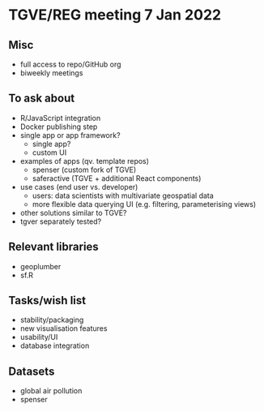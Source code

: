 # TGVE/REG meeting 7 Jan 2022

## Misc

- full access to repo/GitHub org
- biweekly meetings

## To ask about

- R/JavaScript integration
- Docker publishing step
- single app or app framework?
  - single app? 
  - custom UI
- examples of apps (qv. template repos)
  - spenser (custom fork of TGVE)
  - saferactive (TGVE + additional React components)
- use cases (end user vs. developer)
  - users: data scientists with multivariate geospatial data
  - more flexible data querying UI (e.g. filtering, parameterising views)
- other solutions similar to TGVE?
- tgver separately tested?

## Relevant libraries
- geoplumber
- sf.R

## Tasks/wish list

- stability/packaging
- new visualisation features
- usability/UI
- database integration

## Datasets

- global air pollution
- spenser
